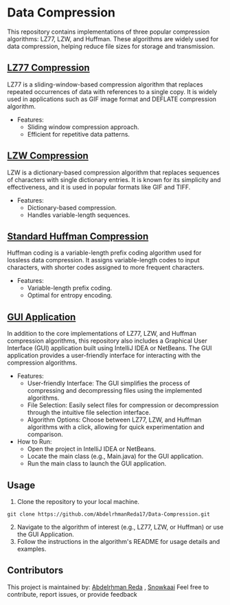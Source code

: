 # Data Compression
This repository contains implementations of three popular compression algorithms: LZ77, LZW, and Huffman. These algorithms are widely used for data compression, helping reduce file sizes for storage and transmission.

## [LZ77 Compression](https://github.com/AbdelrhmanReda17/Data-Compression/tree/main/LZ77)
LZ77 is a sliding-window-based compression algorithm that replaces repeated occurrences of data with references to a single copy. It is widely used in applications such as GIF image format and DEFLATE compression algorithm.
- Features:
  - Sliding window compression approach.
  - Efficient for repetitive data patterns.

## [LZW Compression](https://github.com/AbdelrhmanReda17/Data-Compression/tree/main/LZW)
LZW is a dictionary-based compression algorithm that replaces sequences of characters with single dictionary entries. It is known for its simplicity and effectiveness, and it is used in popular formats like GIF and TIFF.
- Features:
  - Dictionary-based compression.
  - Handles variable-length sequences.

## [Standard Huffman Compression](https://github.com/AbdelrhmanReda17/Data-Compression/tree/main/Huffman)
Huffman coding is a variable-length prefix coding algorithm used for lossless data compression. It assigns variable-length codes to input characters, with shorter codes assigned to more frequent characters.
- Features:
  - Variable-length prefix coding.
  - Optimal for entropy encoding.

## [GUI Application](https://github.com/AbdelrhmanReda17/Data-Compression/tree/main/GUI%20Application)
In addition to the core implementations of LZ77, LZW, and Huffman compression algorithms, this repository also includes a Graphical User Interface (GUI) application built using IntelliJ IDEA or NetBeans. The GUI application provides a user-friendly interface for interacting with the compression algorithms.
- Features:
  - User-friendly Interface: The GUI simplifies the process of compressing and decompressing files using the implemented algorithms.
  - File Selection: Easily select files for compression or decompression through the intuitive file selection interface.
  - Algorithm Options: Choose between LZ77, LZW, and Huffman algorithms with a click, allowing for quick experimentation and comparison.
- How to Run:
  - Open the project in IntelliJ IDEA or NetBeans.
  - Locate the main class (e.g., Main.java) for the GUI application.
  - Run the main class to launch the GUI application.
## Usage
1. Clone the repository to your local machine.
  ```
  git clone https://github.com/AbdelrhmanReda17/Data-Compression.git
  ```
2. Navigate to the algorithm of interest (e.g., LZ77, LZW, or Huffman) or use the GUI Application.
3. Follow the instructions in the algorithm's README for usage details and examples.

## Contributors
This project is maintained by: [Abdelrhman Reda](https://github.com/AbdelrhmanReda17) , [Snowkaai](https://github.com/Snowkaai)
Feel free to contribute, report issues, or provide feedback 
